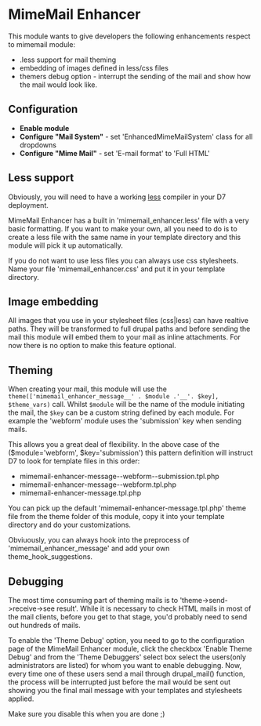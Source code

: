 MimeMail Enhancer
=================

This module wants to give developers the following enhancements respect to 
mimemail module:

* .less support for mail theming
* embedding of images defined in less/css files
* themers debug option - interrupt the sending of the mail and show how the
 mail would look like.


Configuration
--------------
- **Enable module**
- **Configure "Mail System"** - set 'EnhancedMimeMailSystem' class for all
 dropdowns
- **Configure "Mime Mail"** - set 'E-mail format' to 'Full HTML'


Less support
-------------

Obviously, you will need to have a working 
[less](https://www.drupal.org/project/less) compiler in your D7 deployment.

MimeMail Enhancer has a built in 'mimemail_enhancer.less' file with a very 
basic formatting. If you want to make your own, all you need to do is to 
create a less file with the same name in your template directory and this
module will pick it up automatically.


If you do not want to use less files you can always use css stylesheets. 
Name your file 'mimemail_enhancer.css' and put it in your template directory.


Image embedding
----------------
All images that you use in your stylesheet files (css|less) can have 
realtive paths. They will be transformed to full drupal paths and before
sending the mail this module will embed them to your mail as inline 
attachments. For now there is no option to make this feature optional.


Theming
-------
When creating your mail, this module will use the
`theme(['mimemail_enhancer_message__' . $module .'__'. $key], $theme_vars)`
call. Whilst `$module` will be the name of the module initiating the mail, 
the `$key` can be a custom string defined by each module.
For example the 'webform' module uses the 'submission' key when sending mails.

This allows you a great deal of flexibility.  In the above case of the 
($module='webform', $key='submission') this pattern definition
will instruct D7 to look for template files in this order:

- mimemail-enhancer-message--webform--submission.tpl.php
- mimemail-enhancer-message--webform.tpl.php
- mimemail-enhancer-message.tpl.php

You can pick up the default 'mimemail-enhancer-message.tpl.php' theme file from
the theme folder of this module, copy it into your template directory 
and do your customizations.

Obviuously, you can always hook into the preprocess of 
'mimemail_enhancer_message' and add your own theme_hook_suggestions.


Debugging
----------

The most time consuming part of theming mails is to 
'theme->send->receive->see result'. While it is necessary to check HTML mails
in most of the mail clients, before you get to that stage, you'd probably need
to send out hundreds of mails.

To enable the 'Theme Debug' option, you need to go to the configuration page
of the MimeMail Enhancer module, click the checkbox 'Enable Theme Debug' and
from the 'Theme Debuggers' select box select the users(only administrators are
listed) for whom you want to enable debugging. 
Now, every time one of these users send a mail through drupal_mail() function, 
the process will be interrupted just before the mail would be sent out showing 
you the final mail message with your templates and stylesheets applied.
 
Make sure you disable this when you are done ;)

 
 